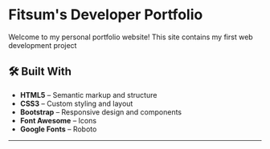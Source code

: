 # Fitsum's Developer Portfolio

Welcome to my personal portfolio website! This site contains my first web development project



## 🛠️ Built With

- **HTML5** – Semantic markup and structure
- **CSS3** – Custom styling and layout
- **Bootstrap** – Responsive design and components
- **Font Awesome** – Icons
- **Google Fonts** – Roboto

---


